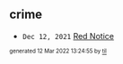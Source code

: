 ## crime


* <code>Dec 12, 2021</code> [Red Notice](2021-12-15T21-11-09-red-notice.md)

<sup><sub>generated 12 Mar 2022 13:24:55 by <a href='https://github.com/senorprogrammer/til'>til</a></sub></sup>
